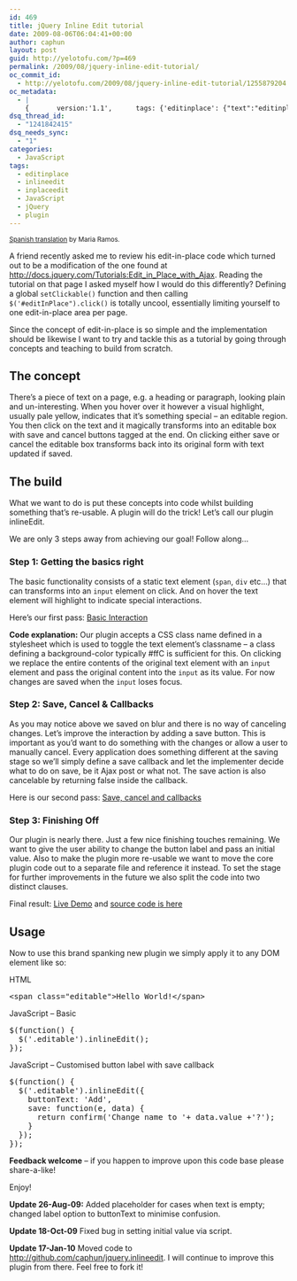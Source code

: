 ```yaml
---
id: 469
title: jQuery Inline Edit tutorial
date: 2009-08-06T06:04:41+00:00
author: caphun
layout: post
guid: http://yelotofu.com/?p=469
permalink: /2009/08/jquery-inline-edit-tutorial/
oc_commit_id:
  - http://yelotofu.com/2009/08/jquery-inline-edit-tutorial/1255879204
oc_metadata:
  - |
    {		version:'1.1',		tags: {'editinplace': {"text":"editinplace","slug":"editinplace","source":null,"bucketName":"current","bucketPlacement":"auto","_className":"Tag"}, 'inlineedit': {"text":"inlineedit","slug":"inlineedit","source":null,"bucketName":"current","bucketPlacement":"auto","_className":"Tag"}, 'inplaceedit': {"text":"inplaceedit","slug":"inplaceedit","source":null,"bucketName":"current","bucketPlacement":"auto","_className":"Tag"}, 'javascript': {"text":"JavaScript","slug":"javascript","source":null,"bucketName":"current","bucketPlacement":"auto","_className":"Tag"}, 'jquery': {"text":"jquery","slug":"jquery","source":null,"bucketName":"current","bucketPlacement":"auto","_className":"Tag"}, 'plugin': {"text":"plugin","slug":"plugin","source":null,"bucketName":"current","bucketPlacement":"auto","_className":"Tag"}}	}
dsq_thread_id:
  - "1241842415"
dsq_needs_sync:
  - "1"
categories:
  - JavaScript
tags:
  - editinplace
  - inlineedit
  - inplaceedit
  - JavaScript
  - jQuery
  - plugin
---
```

<small><a href="http://www.webhostinghub.com/support/es/misc/El+concepto" rel="nofollow" target="_blank">Spanish translation</a> by Maria Ramos.</small>

A friend recently asked me to review his edit-in-place code which turned out to be a modification of the one found at <a href="http://docs.jquery.com/Tutorials:Edit_in_Place_with_Ajax" target="_blank">http://docs.jquery.com/Tutorials:Edit_in_Place_with_Ajax</a>. Reading the tutorial on that page I asked myself how I would do this differently? Defining a global `setClickable()` function and then calling `$('#editInPlace").click()` is totally uncool, essentially limiting yourself to one edit-in-place area per page.

Since the concept of edit-in-place is so simple and the implementation should be likewise I want to try and tackle this as a tutorial by going through concepts and teaching to build from scratch.

## The concept

There&#8217;s a piece of text on a page, e.g. a heading or paragraph, looking plain and un-interesting. When you hover over it however a visual highlight, usually pale yellow, indicates that it&#8217;s something special &#8211; an editable region. You then click on the text and it magically transforms into an editable box with save and cancel buttons tagged at the end. On clicking either save or cancel the editable box transforms back into its original form with text updated if saved.

## The build

What we want to do is put these concepts into code whilst building something that&#8217;s re-usable. A plugin will do the trick! Let&#8217;s call our plugin inlineEdit.

We are only 3 steps away from achieving our goal! Follow along&#8230;

### Step 1: Getting the basics right

The basic functionality consists of a static text element (`span`, `div` etc&#8230;) that can transforms into an `input` element on click. And on hover the text element will highlight to indicate special interactions.

Here&#8217;s our first pass: [Basic Interaction](http://yelotofu.com/labs/jquery/snippets/inlineEdit/demo_basics.html) 

**Code explanation:** Our plugin accepts a CSS class name defined in a stylesheet which is used to toggle the text element&#8217;s classname &#8211; a class defining a background-color typically #ffC is sufficient for this. On clicking we replace the entire contents of the original text element with an `input` element and pass the original content into the `input` as its value. For now changes are saved when the `input` loses focus.

### Step 2: Save, Cancel & Callbacks

As you may notice above we saved on blur and there is no way of canceling changes. Let&#8217;s improve the interaction by adding a save button. This is important as you&#8217;d want to do something with the changes or allow a user to manually cancel. Every application does something different at the saving stage so we&#8217;ll simply define a save callback and let the implementer decide what to do on save, be it Ajax post or what not. The save action is also cancelable by returning false inside the callback.

Here is our second pass: [Save, cancel and callbacks](http://yelotofu.com/labs/jquery/snippets/inlineEdit/demo_callbacks.html) 

### Step 3: Finishing Off

Our plugin is nearly there. Just a few nice finishing touches remaining. We want to give the user ability to change the button label and pass an initial value. Also to make the plugin more re-usable we want to move the core plugin code out to a separate file and reference it instead. To set the stage for further improvements in the future we also split the code into two distinct clauses.

Final result: [Live Demo](http://yelotofu.com/labs/jquery/snippets/inlineEdit/demo_final.html) and <a href="http://github.com/caphun/jquery.inlineedit" target="_blank">source code is here</a>

## Usage

Now to use this brand spanking new plugin we simply apply it to any DOM element like so:

HTML

<pre language="html">&lt;span class="editable"&gt;Hello World!&lt;/span&gt;
</pre>

JavaScript &#8211; Basic

<pre language="javascript">$(function() {
  $('.editable').inlineEdit();
});
</pre>

JavaScript &#8211; Customised button label with save callback

<pre language="javascript">$(function() {
  $('.editable').inlineEdit({
    buttonText: 'Add',
    save: function(e, data) {
      return confirm('Change name to '+ data.value +'?');
    }
  });
});
</pre>

**Feedback welcome** &#8211; if you happen to improve upon this code base please share-a-like! 

Enjoy!

**Update 26-Aug-09:** Added placeholder for cases when text is empty; changed label option to buttonText to minimise confusion.

**Update 18-Oct-09** Fixed bug in setting initial value via script.

**Update 17-Jan-10** Moved code to <http://github.com/caphun/jquery.inlineedit>. I will continue to improve this plugin from there. Feel free to fork it!